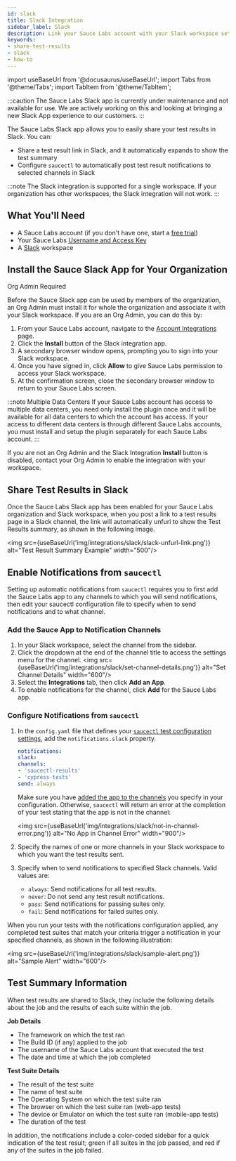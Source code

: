 ```yaml
---
id: slack
title: Slack Integration
sidebar_label: Slack
description: Link your Sauce Labs account with your Slack workspace set up auto-notification of your test results.
keywords:
- share-test-results
- slack
- how-to
---
```


import useBaseUrl from '@docusaurus/useBaseUrl';
import Tabs from '@theme/Tabs';
import TabItem from '@theme/TabItem';

:::caution The Sauce Labs Slack app is currently under maintenance and not available for use. We are actively working on this and looking at bringing a new Slack App experience to our customers. :::

The Sauce Labs Slack app allows you to easily share your test results in Slack. You can:

- Share a test result link in Slack, and it automatically expands to show the test summary
- Configure `saucectl` to automatically post test result notifications to selected channels in Slack

:::note
The Slack integration is supported for a single workspace. If your organization has other workspaces, the Slack integration will not work.
:::

## What You'll Need

- A Sauce Labs account (if you don't have one, start a [free trial](https://saucelabs.com/sign-up))
- Your Sauce Labs [Username and Access Key](https://app.saucelabs.com/user-settings)
- A [Slack](https://slack.com/) workspace

## Install the Sauce Slack App for Your Organization

<p><span className="sauceDBlue">Org Admin Required</span></p>

Before the Sauce Slack app can be used by members of the organization, an Org Admin must install it for whole the organization and associate it with your Slack workspace. If you are an Org Admin, you can do this by:

1. From your Sauce Labs account, navigate to the [Account Integrations](https://app.saucelabs.com/integrations) page.
1. Click the **Install** button of the Slack integration app.
1. A secondary browser window opens, prompting you to sign into your Slack workspace.
1. Once you have signed in, click **Allow** to give Sauce Labs permission to access your Slack workspace.
1. At the confirmation screen, close the secondary browser window to return to your Sauce Labs screen.

:::note Multiple Data Centers
If your Sauce Labs account has access to multiple data centers, you need only install the plugin once and it will be available for all data centers to which the account has access. If your access to different data centers is through different Sauce Labs accounts, you must install and setup the plugin separately for each Sauce Labs account.
:::

If you are not an Org Admin and the Slack Integration **Install** button is disabled, contact your Org Admin to enable the integration with your workspace.

## Share Test Results in Slack

Once the Sauce Labs Slack app has been enabled for your Sauce Labs organization and Slack workspace, when you post a link to a test results page in a Slack channel, the link will automatically unfurl to show the Test Results summary, as shown in the following image.

<img src={useBaseUrl('img/integrations/slack/slack-unfurl-link.png')} alt="Test Result Summary Example" width="500"/>

## Enable Notifications from `saucectl`

Setting up automatic notifications from `saucectl` requires you to first add the Sauce Labs app to any channels to which you will send notifications, then edit your saucectl configuration file to specify when to send notifications and to what channel.

### Add the Sauce App to Notification Channels

1. In your Slack workspace, select the channel from the sidebar.
1. Click the dropdown at the end of the channel title to access the settings menu for the channel.
   <img src={useBaseUrl('img/integrations/slack/set-channel-details.png')} alt="Set Channel Details" width="600"/>
1. Select the **Integrations** tab, then click **Add an App**.
1. To enable notifications for the channel, click **Add** for the Sauce Labs app.

### Configure Notifications from `saucectl`

1. In the `config.yaml` file that defines your [`saucectl` test configuration settings](/dev/cli/saucectl/init), add the `notifications.slack` property.

   ```yml
   notifications:
   slack:
   channels:
   - 'saucectl-results'
   - 'cypress-tests'
   send: always
   ```

   Make sure you have [added the app to the channels](#add-the-sauce-app-to-notification-channels) you specify in your configuration. Otherwise, `saucectl` will return an error at the completion of your test stating that the app is not in the channel:

   <img src={useBaseUrl('img/integrations/slack/not-in-channel-error.png')} alt="No App in Channel Error" width="900"/>

1. Specify the names of one or more channels in your Slack workspace to which you want the test results sent.
1. Specify when to send notifications to specified Slack channels. Valid values are:
   - `always`: Send notifications for all test results.
   - `never`: Do not send any test result notifications.
   - `pass`: Send notifications for passing suites only.
   - `fail`: Send notifications for failed suites only.

When you run your tests with the notifications configuration applied, any completed test suites that match your criteria trigger a notification in your specified channels, as shown in the following illustration:

<img src={useBaseUrl('img/integrations/slack/sample-alert.png')} alt="Sample Alert" width="600"/>

## Test Summary Information

When test results are shared to Slack, they include the following details about the job and the results of each suite within the job.

**Job Details**

- The framework on which the test ran
- The Build ID (if any) applied to the job
- The username of the Sauce Labs account that executed the test
- The date and time at which the job completed

**Test Suite Details**

- The result of the test suite
- The name of test suite
- The Operating System on which the test suite ran
- The browser on which the test suite ran (web-app tests)
- The device or Emulator on which the test suite ran (mobile-app tests)
- The duration of the test

In addition, the notifications include a color-coded sidebar for a quick indication of the test result; green if all suites in the job passed, and red if any of the suites in the job failed.
